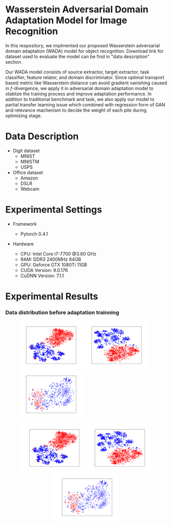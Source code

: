 # Wasserstein Adversarial Domain Adaptation Model for Image Recognition

In this respository, we implmented our proposed Wasserstein adversarial domain adaptation (WADA) model for object recognition. Download link for dataset used to evaluate the model can be find in "data description" section.

Our WADA model consists of source extractor, target extractor, task classifier, feature relator, and domain discriminator. Since optimal transport based metric like Wasserstein distance can avoid gradient vanishing caused in $f$-divergence, we apply it in adversarial domain adaptation model to stablize the training process and improve adaptation performance. In addition to traditional benchmark and task, we also apply our model to partial transfer learning issue which combined with regression form of GAN and relevance machenism to decide the weight of each pile during optimizing stage.



# Data Description 
- Digit dataset
    - MNIST
    - MNISTM
    - USPS
- Office dataset
    - Amazon
    - DSLR
    - Webcam  

# Experimental Settings

- Framework
    - Pytorch 0.4.1

- Hardware
    - CPU: Intel Core i7-7700 @3.60 GHz
    - RAM: DDR3 2400MHz 64GB
    - GPU: Geforce GTX 1080Ti 11GB
    - CUDA Version: 9.0.176
    - CuDNN Version: 7.1.1

# Experimental Results

### Data distribution before adaptation trainning

<figure class="third">
    <img width="200" title="MNISTM" src="./images/before_training/mnist_mnistm/TSNE_Domain_2D.png"/> 
    <img width="200" title="USPS" src="./images/before_training/mnist_usps/TSNE_Domain_2D.png"/> 
    <img width="200" title="Office" src="./images/before_training/office/TSNE_Domain_2D.png"/>
</figure>

<center class="half">
   <img width="200" title="MNISTM" src="./images/before_training/mnist_mnistm/TSNE_Domain_2D.png"/> 
    <img width="200" title="USPS" src="./images/before_training/mnist_usps/TSNE_Domain_2D.png"/> 
    <img width="200" title="Office" src="./images/before_training/office/TSNE_Domain_2D.png"/>
</center>
